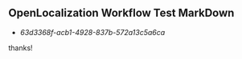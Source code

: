 ## OpenLocalization Workflow Test MarkDown
* *63d3368f-acb1-4928-837b-572a13c5a6ca*
 
thanks!

<!--HONumber=Sep16_HO1-->


